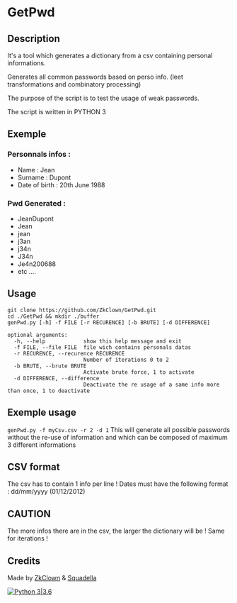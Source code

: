 # GetPwd

## Description
It's a tool which generates a dictionary from a csv containing personal informations.

Generates all common passwords based on perso info. (leet transformations and combinatory processing)

The purpose of the script is to test the usage of weak passwords.

The script is written in PYTHON 3
## Exemple

### Personnals infos :
  - Name : Jean
  - Surname : Dupont
  - Date of birth : 20th June 1988

### Pwd Generated :
  - JeanDupont
  - Jean
  - jean
  - j3an
  - j34n
  - J34n
  - Je4n200688
  - etc ....

## Usage
```
git clone https://github.com/ZkClown/GetPwd.git
cd ./GetPwd && mkdir ./buffer
genPwd.py [-h] -f FILE [-r RECURENCE] [-b BRUTE] [-d DIFFERENCE]

optional arguments:
  -h, --help            show this help message and exit
  -f FILE, --file FILE  file wich contains personals datas
  -r RECURENCE, --recurence RECURENCE
                        Number of iterations 0 to 2
  -b BRUTE, --brute BRUTE
                        Activate brute force, 1 to activate
  -d DIFFERENCE, --difference
                        Deactivate the re usage of a same info more than once, 1 to deactivate
```
## Exemple usage 

` genPwd.py -f myCsv.csv -r 2 -d 1 `
This will generate all possible passwords without the re-use of information and which can be composed of maximum 3 different informations 

## CSV format
The csv has to contain 1 info per line !
Dates must have the following format : dd/mm/yyyy (01/12/2012)

## CAUTION

The more infos there are in the csv, the larger the dictionary will be ! Same for iterations !

## Credits
Made by [ZkClown](https://github.com/ZkClown) & [Squadella](https://github.com/Squadella)

[![Python 3|3.6](https://img.shields.io/badge/python-3%7C3.6-yellow.svg)](https://www.python.org/)
